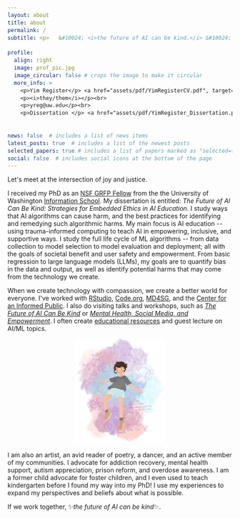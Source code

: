 ```yaml
---
layout: about
title: about
permalink: /
subtitle: <p>	&#10024; <i>the future of AI can be kind.</i> &#10024; </p>

profile:
  align: right
  image: prof_pic.jpg
  image_circular: false # crops the image to make it circular
  more_info: >
    <p>Yim Register</p> <a href="assets/pdf/YimRegisterCV.pdf", target="_blank">CV 📄</a> <br>
    <p><i>they/them</i></p><br>
    <p>yreg@uw.edu</p><br>
    <p>Dissertation </p> <a href="assets/pdf/YimRegister_Dissertation.pdf", target="_blank"> PDF 📄</a>
    

news: false  # includes a list of news items
latest_posts: true  # includes a list of the newest posts
selected_papers: true # includes a list of papers marked as "selected={true}"
social: false  # includes social icons at the bottom of the page
---
```



Let's meet at the intersection of joy and justice.

I received my PhD as an [NSF GRFP Fellow](https://ischool.uw.edu/news/2019/11/phd-students-have-passion-inclusive-tech-education) from the the University of Washington [Information School](https://ischool.uw.edu/programs/phd). My dissertation is entitled: <i>The Future of AI Can Be Kind: Strategies for Embedded Ethics in AI Education.</i> I study ways that AI algorithms can cause harm, and the best practices for identifying and remedying such algorithmic harms. My main focus is AI education -- using trauma-informed computing to teach AI in empowering, inclusive, and supportive ways. I study the full life cycle of ML algorithms -- from data collection to model selection to model evaluation and deployment; all with the goals of societal benefit and user safety and empowerment. From basic regression to large language models (LLMs), my goals are to quantify bias in the data and output, as well as identify potential harms that may come from the technology we create. 

When we create technology with compassion, we create a better world for everyone. I've worked with [RStudio](https://education.rstudio.com/), [Code.org](https://code.org/), [MD4SG](https://www.md4sg.com/), and the [Center for an Informed Public](https://www.cip.uw.edu/). I also do visiting talks and workshops, such as *[The Future of AI Can Be Kind](https://www.canva.com/design/DAF0ExseDCw/LcWBNULn85dUPQKEgEMt8Q/view?utm_content=DAF0ExseDCw&utm_campaign=designshare&utm_medium=link&utm_source=editor)* or *[Mental Health, Social Media, and Empowerment](https://www.probonocounseling.org/event/mental-health-social-media-and-empowerment-navigating-client-experiences-with-information-online/)*. I often create [educational resources](/teaching/) and guest lecture on AI/ML topics.

<center><img src="assets/img/falling.png" alt="drawing" width="40%"/></center>

I am also an artist, an avid reader of poetry, a dancer, and an active member of my communities. I advocate for addiction recovery, mental health support, autism appreciation, prison reform, and overdose awareness. I am a former child advocate for foster children, and I even used to teach kindergarten before I found my way into my PhD! I use my experiences to expand my perspectives and beliefs about what is possible. 

If we work together, &#10024;*the future of AI can be kind*&#10024;.